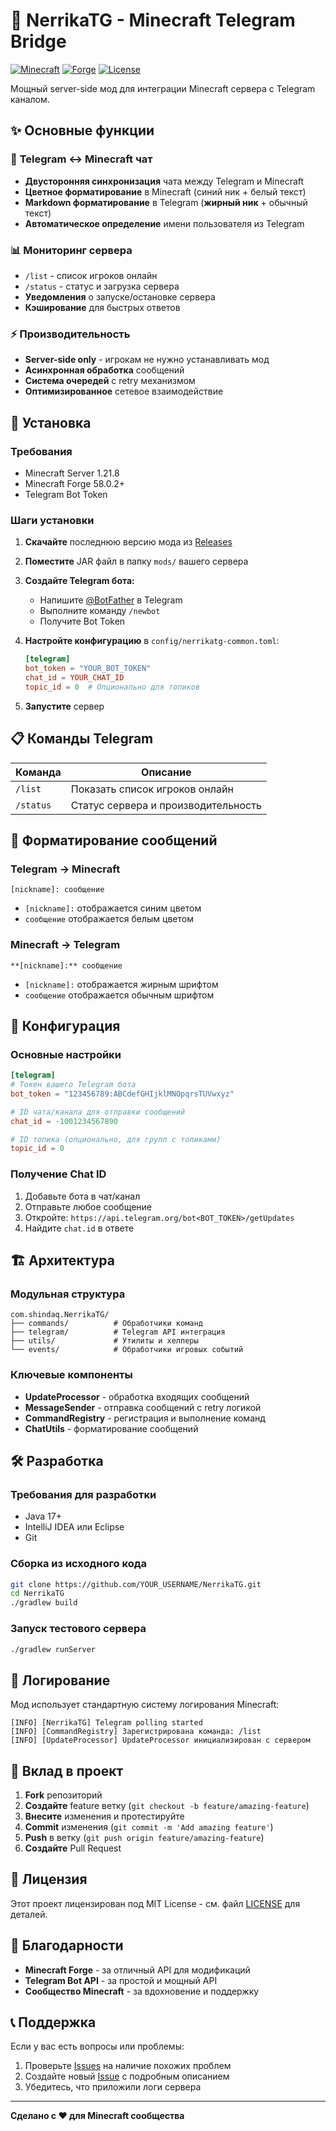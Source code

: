 # 🤖 NerrikaTG - Minecraft Telegram Bridge

[![Minecraft](https://img.shields.io/badge/Minecraft-1.21.8-green.svg)](https://minecraft.net)
[![Forge](https://img.shields.io/badge/Forge-58.0.2-orange.svg)](https://files.minecraftforge.net)
[![License](https://img.shields.io/badge/License-MIT-blue.svg)](LICENSE)

Мощный server-side мод для интеграции Minecraft сервера с Telegram каналом.

## ✨ Основные функции

### 🔗 **Telegram ↔ Minecraft чат**
- **Двусторонняя синхронизация** чата между Telegram и Minecraft
- **Цветное форматирование** в Minecraft (синий ник + белый текст)
- **Markdown форматирование** в Telegram (**жирный ник** + обычный текст)
- **Автоматическое определение** имени пользователя из Telegram

### 📊 **Мониторинг сервера**
- `/list` - список игроков онлайн
- `/status` - статус и загрузка сервера
- **Уведомления** о запуске/остановке сервера
- **Кэширование** для быстрых ответов

### ⚡ **Производительность**
- **Server-side only** - игрокам не нужно устанавливать мод
- **Асинхронная обработка** сообщений
- **Система очередей** с retry механизмом
- **Оптимизированное** сетевое взаимодействие

## 🚀 Установка

### Требования
- Minecraft Server 1.21.8
- Minecraft Forge 58.0.2+
- Telegram Bot Token

### Шаги установки

1. **Скачайте** последнюю версию мода из [Releases](../../releases)

2. **Поместите** JAR файл в папку `mods/` вашего сервера

3. **Создайте Telegram бота:**
   - Напишите [@BotFather](https://t.me/BotFather) в Telegram
   - Выполните команду `/newbot`
   - Получите Bot Token

4. **Настройте конфигурацию** в `config/nerrikatg-common.toml`:
   ```toml
   [telegram]
   bot_token = "YOUR_BOT_TOKEN"
   chat_id = YOUR_CHAT_ID
   topic_id = 0  # Опционально для топиков
   ```

5. **Запустите** сервер

## 📋 Команды Telegram

| Команда | Описание |
|---------|----------|
| `/list` | Показать список игроков онлайн |
| `/status` | Статус сервера и производительность |

## 🎨 Форматирование сообщений

### Telegram → Minecraft
```
[nickname]: сообщение
```
- `[nickname]:` отображается синим цветом
- `сообщение` отображается белым цветом

### Minecraft → Telegram
```
**[nickname]:** сообщение
```
- `[nickname]:` отображается жирным шрифтом
- `сообщение` отображается обычным шрифтом

## 🔧 Конфигурация

### Основные настройки

```toml
[telegram]
# Токен вашего Telegram бота
bot_token = "123456789:ABCdefGHIjklMNOpqrsTUVwxyz"

# ID чата/канала для отправки сообщений
chat_id = -1001234567890

# ID топика (опционально, для групп с топиками)
topic_id = 0
```

### Получение Chat ID

1. Добавьте бота в чат/канал
2. Отправьте любое сообщение
3. Откройте: `https://api.telegram.org/bot<BOT_TOKEN>/getUpdates`
4. Найдите `chat.id` в ответе

## 🏗️ Архитектура

### Модульная структура
```
com.shindaq.NerrikaTG/
├── commands/          # Обработчики команд
├── telegram/          # Telegram API интеграция
├── utils/             # Утилиты и хелперы
└── events/            # Обработчики игровых событий
```

### Ключевые компоненты
- **UpdateProcessor** - обработка входящих сообщений
- **MessageSender** - отправка сообщений с retry логикой
- **CommandRegistry** - регистрация и выполнение команд
- **ChatUtils** - форматирование сообщений

## 🛠️ Разработка

### Требования для разработки
- Java 17+
- IntelliJ IDEA или Eclipse
- Git

### Сборка из исходного кода

```bash
git clone https://github.com/YOUR_USERNAME/NerrikaTG.git
cd NerrikaTG
./gradlew build
```

### Запуск тестового сервера

```bash
./gradlew runServer
```

## 📝 Логирование

Мод использует стандартную систему логирования Minecraft:

```
[INFO] [NerrikaTG] Telegram polling started
[INFO] [CommandRegistry] Зарегистрирована команда: /list
[INFO] [UpdateProcessor] UpdateProcessor инициализирован с сервером
```

## 🤝 Вклад в проект

1. **Fork** репозиторий
2. **Создайте** feature ветку (`git checkout -b feature/amazing-feature`)
3. **Внесите** изменения и протестируйте
4. **Commit** изменения (`git commit -m 'Add amazing feature'`)
5. **Push** в ветку (`git push origin feature/amazing-feature`)
6. **Создайте** Pull Request

## 📄 Лицензия

Этот проект лицензирован под MIT License - см. файл [LICENSE](LICENSE) для деталей.

## 🙏 Благодарности

- **Minecraft Forge** - за отличный API для модификаций
- **Telegram Bot API** - за простой и мощный API
- **Сообщество Minecraft** - за вдохновение и поддержку

## 📞 Поддержка

Если у вас есть вопросы или проблемы:

1. Проверьте [Issues](../../issues) на наличие похожих проблем
2. Создайте новый [Issue](../../issues/new) с подробным описанием
3. Убедитесь, что приложили логи сервера

---

**Сделано с ❤️ для Minecraft сообщества**